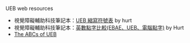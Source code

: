 UEB web resources

- 視覺障礙輔助科技筆記本：[UEB 縮寫符號表](https://class.kh.edu.tw/19061/bulletin/msg_view/701) by hurt
- 視覺障礙輔助科技筆記本：[英數點字比較(EBAE、UEB、電腦點字)](https://class.kh.edu.tw/19061/bulletin/msg_view/645) by Hurt
- [The ABCs of UEB](https://www.brailleauthority.org/ueb/abcs/abcs-ueb.html)

